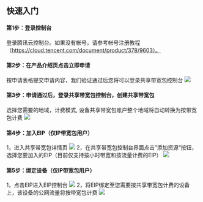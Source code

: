 ## 快速入门
#### 第1步：登录控制台
登录腾讯云控制台。如果没有帐号，请参考帐号注册教程（https://cloud.tencent.com/document/product/378/9603）。
#### 第2步：在产品介绍页点击立即申请
按申请表格提交申请内容，我们验证通过后您将可以登录共享带宽包控制台
![](https://main.qcloudimg.com/raw/3f7a9543e6cacb7addd8eeeac7e83605.png)
#### 第3步：申请通过后，登录共享带宽包控制台，创建共享带宽包
选择您需要的地域，计费模式, 设备共享带宽包账户整个地域将自动转换为按带宽包计费
![](https://main.qcloudimg.com/raw/f766afc872c9eb0f27f0da020fbfac5b.png)
#### 第4步：加入EIP（仅IP带宽包用户）
1，进入共享带宽包详情页
![](https://main.qcloudimg.com/raw/8e11d6cc41130a359ef1c232afabcf89.png)
2，在共享带宽包控制台界面点击”添加资源“按钮，选择您要加入的EIP（目前仅支持按小时带宽和按流量计费的EIP）
![](https://main.qcloudimg.com/raw/75b107b52e8a72cfd528944994c7cb45.png)
#### 第5步：绑定设备（仅IP带宽包用户）
1，点击EIP进入EIP控制台
![](https://main.qcloudimg.com/raw/0441590596dbc3bac21b9601472a924f.png)
2，将EIP绑定至您需要按共享带宽包计费的设备上，该设备的公网流量将按带宽包计费
![](https://main.qcloudimg.com/raw/f9096c3438b35261369c486a2d3a8238.png)
